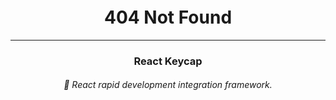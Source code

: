 <br/>
<br/>
<br/>
<br/>
<br/>

<h1 align="center">
    404 Not Found
</h1>

---

<h3 align="center">
    React Keycap
</h3>

<h6 align="center">
    🧙 React rapid development integration framework.
</h6>
